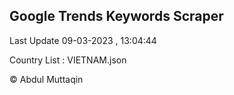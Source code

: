 

## Google Trends Keywords Scraper 
 
Last Update 09-03-2023 , 13:04:44

Country List :
VIETNAM.json



© Abdul Muttaqin 
